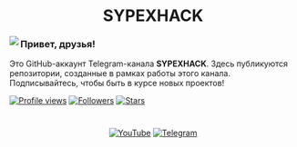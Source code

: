 <h1 align="center">SYPEXHACK</h1>
<img align="left" src="https://i.postimg.cc/25Nrf85N/sypexhack-1.gif">

### Привет, друзья!

Это GitHub-аккаунт Telegram-канала **SYPEXHACK**. Здесь публикуются репозитории, созданные в рамках работы этого канала. Подписывайтесь, чтобы быть в курсе новых проектов!

[![Profile views](https://komarev.com/ghpvc/?username=777-FOXik-777&color=313131)](https://github.com/777-FOXik-777) [![Followers](https://img.shields.io/github/followers/777-FOXik-777?style=flat&color=313131)](https://github.com/777-FOXik-777) [![Stars](https://img.shields.io/github/stars/777-FOXik-777?style=flat&color=313131)](https://github.com/777-FOXik-777)
<br>
<h1 align="center"></h1>



<p align="center">
<a href="https://youtube.com/@sypexhack"><img title="YouTube" src="https://img.shields.io/badge/YouTube-SYPEXHACK-red?style=for-the-badge&logo=youtube"></a>
<a href="https://t.me/+1MZLhFv1sMJjZmFi"><img title="Telegram" src="https://img.shields.io/badge/Telegram-SYPEXHACK-blue?style=for-the-badge&logo=telegram"></a>
</p>
